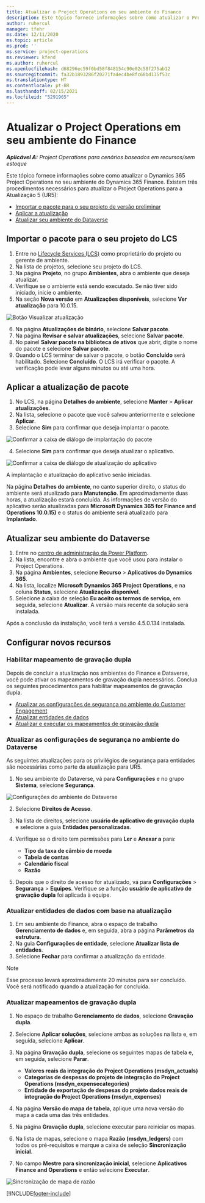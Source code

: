 ```yaml
---
title: Atualizar o Project Operations em seu ambiente do Finance
description: Este tópico fornece informações sobre como atualizar o Project Operations no seu ambiente do Dynamics 365 Finance.
author: ruhercul
manager: tfehr
ms.date: 12/11/2020
ms.topic: article
ms.prod: ''
ms.service: project-operations
ms.reviewer: kfend
ms.author: ruhercul
ms.openlocfilehash: d68296ec59f0bd58f848154c90e02c58f275ab12
ms.sourcegitcommit: fa32b1893286f20271fa4ec4be8fc68bd135f53c
ms.translationtype: HT
ms.contentlocale: pt-BR
ms.lasthandoff: 02/15/2021
ms.locfileid: "5291965"
---
```

# <a name="update-project-operations-in-your-finance-environment"></a>Atualizar o Project Operations em seu ambiente do Finance

_**Aplicável A:** Project Operations para cenários baseados em recursos/sem estoque_


Este tópico fornece informações sobre como atualizar o Dynamics 365 Project Operations no seu ambiente do Dynamics 365 Finance. Existem três procedimentos necessários para atualizar o Project Operations para a Atualização 5 (UR5):

- [Importar o pacote para o seu projeto de versão preliminar](#import)
- [Aplicar a atualização](#apply)
- [Atualizar seu ambiente do Dataverse](#update)

## <a name="import-the-package-into-your-lcs-project"></a><a name="import"></a>Importar o pacote para o seu projeto do LCS

1. Entre no [Lifecycle Services (LCS)](https://lcs.dynamics.com/) como proprietário do projeto ou gerente de ambiente.
2. Na lista de projetos, selecione seu projeto do LCS.
3. Na página **Projeto**, no grupo **Ambientes**, abra o ambiente que deseja atualizar.
4. Verifique se o ambiente está sendo executado. Se não tiver sido iniciado, inicie o ambiente.
5. Na seção **Nova versão** em **Atualizações disponíveis**, selecione **Ver atualização** para 10.0.15.

![Botão Visualizar atualização](media/view-update.png)

6. Na página **Atualizações de binário**, selecione **Salvar pacote**.
7. Na página **Revisar e salvar atualizações**, selecione **Salvar pacote**.
8. No painel **Salvar pacote na biblioteca de ativos** que abrir, digite o nome do pacote e selecione **Salvar pacote**.
9. Quando o LCS terminar de salvar o pacote, o botão **Concluído** será habilitado. Selecione **Concluído**. O LCS irá verificar o pacote. A verificação pode levar alguns minutos ou até uma hora.


## <a name="apply-the-package-update"></a><a name="apply"></a>Aplicar a atualização de pacote

1. No LCS, na página **Detalhes do ambiente**, selecione **Manter** > **Aplicar atualizações**.
2. Na lista, selecione o pacote que você salvou anteriormente e selecione **Aplicar**.
3. Selecione **Sim** para confirmar que deseja implantar o pacote.

![Confirmar a caixa de diálogo de implantação do pacote](media/confirm-package-deployment.png)

4. Selecione **Sim** para confirmar que deseja atualizar o aplicativo.

![Confirmar a caixa de diálogo de atualização do aplicativo](media/confirm-application-update.png)

A implantação e atualização do aplicativo serão iniciadas. 

Na página **Detalhes do ambiente**, no canto superior direito, o status do ambiente será atualizado para **Manutenção**. Em aproximadamente duas horas, a atualização estará concluída. As informações de versão do aplicativo serão atualizadas para **Microsoft Dynamics 365 for Finance and Operations 10.0.15)** e o status do ambiente será atualizado para **Implantado**.


## <a name="update-your-dataverse-environment"></a><a name="update"></a>Atualizar seu ambiente do Dataverse

1. Entre no [centro de administração da Power Platform](https://admin.powerplatform.com/).
2. Na lista, encontre e abra o ambiente que você usou para instalar o Project Operations.
3. Na página **Ambientes**, selecione **Recurso** > **Aplicativos do Dynamics 365**.
4. Na lista, localize **Microsoft Dynamics 365 Project Operations**, e na coluna **Status**, selecione **Atualização disponível**.
5. Selecione a caixa de seleção **Eu aceito os termos de serviço**, em seguida, selecione **Atualizar**. A versão mais recente da solução será instalada.

Após a conclusão da instalação, você terá a versão 4.5.0.134 instalada.

## <a name="configure-new-features"></a>Configurar novos recursos

### <a name="enable-dual-write-mapping"></a>Habilitar mapeamento de gravação dupla

Depois de concluir a atualização nos ambientes do Finance e Dataverse, você pode ativar os mapeamentos de gravação dupla necessários. Conclua os seguintes procedimentos para habilitar mapeamentos de gravação dupla.

- [Atualizar as configurações de segurança no ambiente do Customer Engagement](#security)
- [Atualizar entidades de dados](#refresh)
- [Atualizar e executar os mapeamentos de gravação dupla](#run)

### <a name="update-security-settings-on-the-dataverse-environment"></a><a name="security"></a>Atualizar as configurações de segurança no ambiente do Dataverse

As seguintes atualizações para os privilégios de segurança para entidades são necessárias como parte da atualização para UR5.

1. No seu ambiente do Dataverse, vá para **Configurações** e no grupo **Sistema**, selecione **Segurança**.

![Configurações do ambiente do Dataverse](media/Picture21.png)

2. Selecione **Direitos de Acesso**.
3. Na lista de direitos, selecione **usuário de aplicativo de gravação dupla** e selecione a guia **Entidades personalizadas**. 
4. Verifique se o direito tem permissões para **Ler** e **Anexar a** para:

      - **Tipo da taxa de câmbio de moeda**
      - **Tabela de contas** 
      - **Calendário fiscal** 
      - **Razão**

5. Depois que o direito de acesso for atualizado, vá para **Configurações** > **Segurança** > **Equipes**. Verifique se a função **usuário de aplicativo de gravação dupla** foi aplicada à equipe. 

### <a name="refresh-data-entities-from-the-update"></a><a name="refresh"></a>Atualizar entidades de dados com base na atualização

1. Em seu ambiente do Finance, abra o espaço de trabalho **Gerenciamento de dados** e, em seguida, abra a página **Parâmetros da estrutura**.
2. Na guia **Configurações de entidade**, selecione **Atualizar lista de entidades**.
3. Selecione **Fechar** para confirmar a atualização da entidade.

 > [!NOTE]
 > Esse processo levará aproximadamente 20 minutos para ser concluído. Você será notificado quando a atualização for concluída.

### <a name="update-dual-write-mappings"></a><a name="run"></a>Atualizar mapeamentos de gravação dupla

1. No espaço de trabalho **Gerenciamento de dados**, selecione **Gravação dupla**.
2. Selecione **Aplicar soluções**, selecione ambas as soluções na lista e, em seguida, selecione **Aplicar**.
3. Na página **Gravação dupla**, selecione os seguintes mapas de tabela e, em seguida, selecione **Parar**.

    - **Valores reais da integração do Project Operations (msdyn_actuals)**
    - **Categorias de despesas do projeto de integração do Project Operations (msdyn_expensecategories)**
    - **Entidade de exportação de despesas do projeto dados reais de integração do Project Operations (msdyn_expenses)**

4. Na página **Versão do mapa de tabela**, aplique uma nova versão do mapa a cada uma das três entidades.
5. Na página **Gravação dupla**, selecione executar para reiniciar os mapas.
6. Na lista de mapas, selecione o mapa **Razão (msdyn_ledgers)** com todos os pré-requisitos e marque a caixa de seleção **Sincronização inicial**. 
7. No campo **Mestre para sincronização inicial**, selecione **Aplicativos Finance and Operations** e então selecione **Executar**.
 
 ![Sincronização de mapa de razão](media/DW6.png)
 


[!INCLUDE[footer-include](../includes/footer-banner.md)]